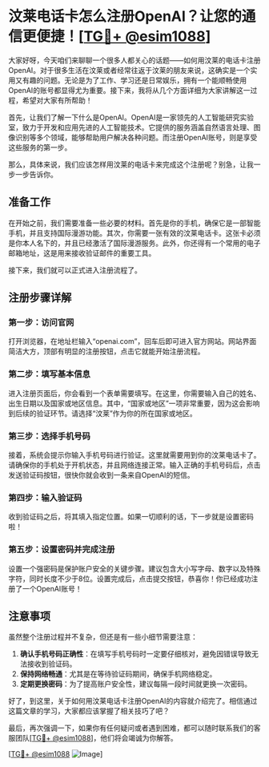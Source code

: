 # 汶莱电话卡怎么注册OpenAI？让您的通信更便捷！[[TG💪+ @esim1088](https://t.me/s/esim1088)]

大家好呀，今天咱们来聊聊一个很多人都关心的话题——如何用汶莱的电话卡注册OpenAI。对于很多生活在汶莱或者经常往返于汶莱的朋友来说，这确实是一个实用又有趣的问题。无论是为了工作、学习还是日常娱乐，拥有一个能顺畅使用OpenAI的账号都显得尤为重要。接下来，我将从几个方面详细为大家讲解这一过程，希望对大家有所帮助！

首先，让我们了解一下什么是OpenAI。OpenAI是一家领先的人工智能研究实验室，致力于开发和应用先进的人工智能技术。它提供的服务涵盖自然语言处理、图像识别等多个领域，能够帮助用户解决各种问题。而注册OpenAI账号，则是享受这些服务的第一步。

那么，具体来说，我们应该怎样用汶莱的电话卡来完成这个注册呢？别急，让我一步一步告诉你。

## 准备工作

在开始之前，我们需要准备一些必要的材料。首先是你的手机，确保它是一部智能手机，并且支持国际漫游功能。其次，你需要一张有效的汶莱电话卡。这张卡必须是你本人名下的，并且已经激活了国际漫游服务。此外，你还得有一个常用的电子邮箱地址，这是用来接收验证邮件的重要工具。

接下来，我们就可以正式进入注册流程了。

## 注册步骤详解

### 第一步：访问官网

打开浏览器，在地址栏输入“openai.com”，回车后即可进入官方网站。网站界面简洁大方，顶部有明显的注册按钮，点击它就能开始注册流程。

### 第二步：填写基本信息

进入注册页面后，你会看到一个表单需要填写。在这里，你需要输入自己的姓名、出生日期以及国家或地区信息。其中，“国家或地区”一项非常重要，因为这会影响到后续的验证环节。请选择“汶莱”作为你的所在国家或地区。

### 第三步：选择手机号码

接着，系统会提示你输入手机号码进行验证。这里就需要用到你的汶莱电话卡了。请确保你的手机处于开机状态，并且网络连接正常。输入正确的手机号码后，点击发送验证码按钮，很快你就会收到一条来自OpenAI的短信。

### 第四步：输入验证码

收到验证码之后，将其填入指定位置。如果一切顺利的话，下一步就是设置密码啦！

### 第五步：设置密码并完成注册

设置一个强密码是保护账户安全的关键步骤。建议包含大小写字母、数字以及特殊字符，同时长度不少于8位。设置完成后，点击提交按钮，恭喜你！你已经成功注册了一个OpenAI账号！

## 注意事项

虽然整个注册过程并不复杂，但还是有一些小细节需要注意：

1. **确认手机号码正确性**：在填写手机号码时一定要仔细核对，避免因错误导致无法接收到验证码。
2. **保持网络畅通**：尤其是在等待验证码期间，确保手机网络稳定。
3. **定期更换密码**：为了提高账户安全性，建议每隔一段时间就更换一次密码。

好了，到这里，关于如何用汶莱电话卡注册OpenAI的内容就介绍完了。相信通过这篇文章的学习，大家都应该掌握了相关技巧了吧？

最后，再次强调一下，如果你有任何疑问或者遇到困难，都可以随时联系我们的客服团队[[TG💪+ @esim1088](https://t.me/s/esim1088)]，他们将会竭诚为你解答。

[[TG💪+ @esim1088](https://t.me/s/esim1088) ![Image](https://i.postimg.cc/4NQfJmqS/Snipaste-2025-05-13-00-14-12.png)]